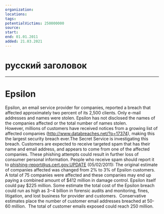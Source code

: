 ```yaml
---
organization: 
locations: 
tags: 
potentialVictims: 250000000
source: 
start: 
end: 01.01.2011
added: 21.03.2021
---
```


# русский заголовок

---

# Epsilon

Epsilon, an email service provider for companies, reported a breach that affected approximately two percent of its 2,500 clients. Only e-mail addresses and names were stolen. Epsilon has not disclosed the names of the companies affected or the total number of names stolen. However, millions of customers have received notices from a growing list of affected companies (http://www.databreaches.net/?p=17374), making this the largest security breach ever.The Secret Service is investigating this breach. Customers are expected to receive targeted spam that has their name and email address, and appears to come from one of the affected companies. These phishing attempts could result in further loss of consumer personal information. People who receive spam should report it to phishing-report@us.cert.gov.UPDATE (05/02/2011): The original estimate of companies affected was changed from 2% to 3% of Epsilon customers.  A total of 75 companies were affected and these companies may end up paying a combined amount of $412 million in damage control. Epsilon itself could pay $225 million. Some estimate the total cost of the Epsilon breach could run as high as $3-$4 billion in forensic audits and monitoring, fines, litigation, and lost business for provider and customers.  Conservative estimates place the number of customer email addresses breached at 50-60 million.  The total of customer emails exposed could reach 250 million.
